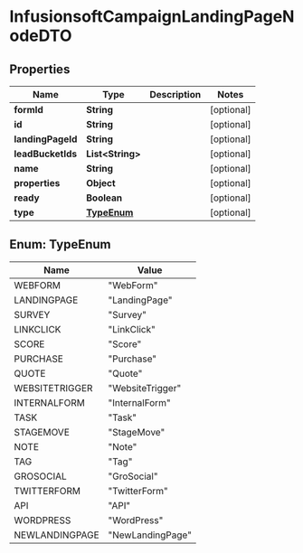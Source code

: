 
# InfusionsoftCampaignLandingPageNodeDTO

## Properties
Name | Type | Description | Notes
------------ | ------------- | ------------- | -------------
**formId** | **String** |  |  [optional]
**id** | **String** |  |  [optional]
**landingPageId** | **String** |  |  [optional]
**leadBucketIds** | **List&lt;String&gt;** |  |  [optional]
**name** | **String** |  |  [optional]
**properties** | **Object** |  |  [optional]
**ready** | **Boolean** |  |  [optional]
**type** | [**TypeEnum**](#TypeEnum) |  |  [optional]


<a name="TypeEnum"></a>
## Enum: TypeEnum
Name | Value
---- | -----
WEBFORM | &quot;WebForm&quot;
LANDINGPAGE | &quot;LandingPage&quot;
SURVEY | &quot;Survey&quot;
LINKCLICK | &quot;LinkClick&quot;
SCORE | &quot;Score&quot;
PURCHASE | &quot;Purchase&quot;
QUOTE | &quot;Quote&quot;
WEBSITETRIGGER | &quot;WebsiteTrigger&quot;
INTERNALFORM | &quot;InternalForm&quot;
TASK | &quot;Task&quot;
STAGEMOVE | &quot;StageMove&quot;
NOTE | &quot;Note&quot;
TAG | &quot;Tag&quot;
GROSOCIAL | &quot;GroSocial&quot;
TWITTERFORM | &quot;TwitterForm&quot;
API | &quot;API&quot;
WORDPRESS | &quot;WordPress&quot;
NEWLANDINGPAGE | &quot;NewLandingPage&quot;



